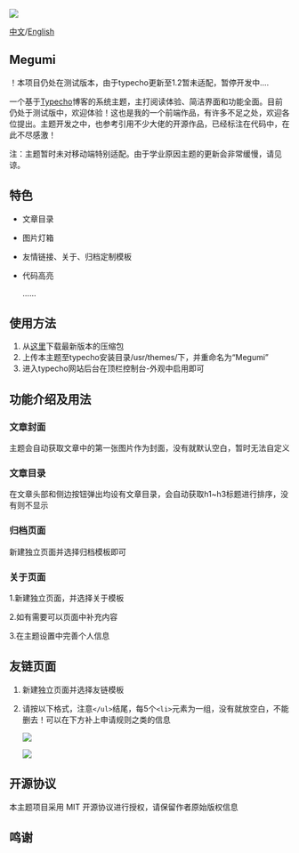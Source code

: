 ![](https://cdn.jsdelivr.net/gh/JiaYuOfficial/Typecho-Theme-Megumi//img/screenshot.png)

[中文]()/[English]()

## Megumi

！本项目仍处在测试版本，由于typecho更新至1.2暂未适配，暂停开发中....

一个基于[Typecho](http://typecho.org/)博客的系统主题，主打阅读体验、简洁界面和功能全面。目前仍处于测试版中，欢迎体验！这也是我的一个前端作品，有许多不足之处，欢迎各位提出。主题开发之中，也参考引用不少大佬的开源作品，已经标注在代码中，在此不尽感激！

注：主题暂时未对移动端特别适配。由于学业原因主题的更新会非常缓慢，请见谅。

## 特色

* 文章目录

* 图片灯箱

* 友情链接、关于、归档定制模板

* 代码高亮

  ......

## 使用方法

1. 从[这里](https://github.com/JiaYuOfficial/Typecho-Theme-Megumi/releases)下载最新版本的压缩包
2. 上传本主题至typecho安装目录/usr/themes/下，并重命名为“Megumi”
3. 进入typecho网站后台在顶栏控制台-外观中启用即可

## 功能介绍及用法

### 文章封面

主题会自动获取文章中的第一张图片作为封面，没有就默认空白，暂时无法自定义

### 文章目录

在文章头部和侧边按钮弹出均设有文章目录，会自动获取h1~h3标题进行排序，没有则不显示

### 归档页面

新建独立页面并选择归档模板即可

### 关于页面

1.新建独立页面，并选择关于模板

2.如有需要可以页面中补充内容

3.在主题设置中完善个人信息

## 友链页面

1. 新建独立页面并选择友链模板

2. 请按以下格式，注意`</ul>`结尾，每5个`<li>`元素为一组，没有就放空白，不能删去！可以在下方补上申请规则之类的信息

   ![](https://cdn.jsdelivr.net/gh/JiaYuOfficial/Typecho-Theme-Megumi//img/screenshot3.png)

   ![](https://cdn.jsdelivr.net/gh/JiaYuOfficial/Typecho-Theme-Megumi//img/screenshot1.png)

   

## 开源协议

本主题项目采用 MIT 开源协议进行授权，请保留作者原始版权信息

## 鸣谢

